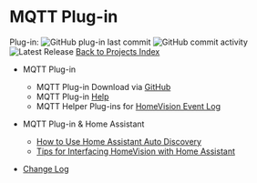 # MQTT Plug-in

Plug-in: ![GitHub plug-in last commit](https://img.shields.io/github/last-commit/rebel7580/MQTT-Plug-in-For-HomeVisionXL?style=plastic)
![GitHub commit activity](https://img.shields.io/github/commit-activity/m/rebel7580/MQTT-Plug-in-For-HomeVisionXL?style=plastic)
![Latest Release](https://img.shields.io/badge/Latest%20Release-1.110-green)
[Back to Projects Index](/index)

* MQTT Plug-in
  * MQTT Plug-in Download via [GitHub](https://github.com/rebel7580/MQTT-Plug-in-For-HomeVisionXL)
  * MQTT Plug-in [Help](/MQTT/MQTT_Client_Plug-in)
  * MQTT Helper Plug-ins for [HomeVision Event Log](/MQTT/MQTT_Event_Log)

* MQTT Plug-in & Home Assistant
  * [How to Use Home Assistant Auto Discovery](/MQTT/HomeVision_Discovery_How-to)
  * [Tips for Interfacing HomeVision with Home Assistant](/MQTT/HomeVision_and_Home_Assistant)


* [Change Log](https://github.com/rebel7580/MQTT-Plug-in-For-HomeVisionXL/wiki/Change-Log)
